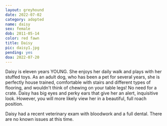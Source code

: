 ```yaml
---
layout: greyhound
date: 2022-07-02
category: adopted
name: daisy
sex: female
dob: 2011-05-14
color: red fawn
title: Daisy
pic: daisy1.jpg
pending: yes
doa: 2022-07-20
---
```

Daisy is eleven years YOUNG. She enjoys her daily walk and plays with her stuffed toys. As an adult dog, who has been a pet for several years, she is perfectly house trained, comfortable with stairs and different types of flooring, and wouldn't think of chewing on your table legs! No need for a crate. Daisy has big eyes and perky ears that give her an alert, inquisitive look. However, you will more likely view her in a beautiful, full roach position. 

Daisy had a recent veterinary exam with bloodwork and a full dental. There are no known issues at this time.  

